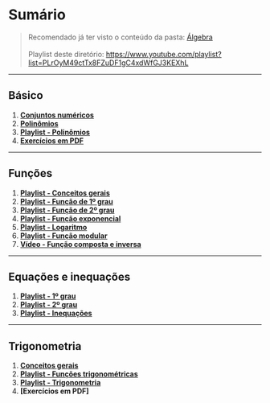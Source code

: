 # Sumário

> Recomendado já ter visto o conteúdo da pasta: [Álgebra](https://github.com/joao-pedro-angelo/AventurasPi/tree/main/algebra)<br><br>
> Playlist deste diretório: https://www.youtube.com/playlist?list=PLrOyM49ctTx8FZuDF1gC4xdWfGJ3KEXhL

---
## Básico
1. **[Conjuntos numéricos](teoria/conjuntosTeoria.md)**
2. **[Polinômios](teoria/polinômios.md)**
3. **[Playlist - Polinômios](https://www.youtube.com/playlist?list=PLEfwqyY2ox84iIVoCHP8JjObsXQtVjh2k)**
4. **[Exercícios em PDF](teoria/pdf/polinômiosEx.pdf)**

---
## Funções
1. **[Playlist - Conceitos gerais](https://www.youtube.com/playlist?list=PLTPg64KdGgYiYqKmotPzPJVchCwKpTLzm)**
2. **[Playlist - Função de 1º grau](https://www.youtube.com/playlist?list=PLTPg64KdGgYjMtxN9pJGBaenIRwNX1EtI)**
3. **[Playlist - Função de 2º grau](https://www.youtube.com/playlist?list=PLTPg64KdGgYjXe1Gcc6ji-juawdTSouUU)**
4. **[Playlist - Função exponencial](https://www.youtube.com/playlist?list=PLTPg64KdGgYhllRJbaGMQGRa-3-3RNGzb)**
5. **[Playlist - Logaritmo](https://www.youtube.com/playlist?list=PLTPg64KdGgYiyW4u-g8y-dSkT1iz2cUKA)**
6. **[Playlist - Função modular](https://www.youtube.com/playlist?list=PLTPg64KdGgYg0ySZNYbCo9Xrjg-FB7Djb)**
7. **[Vídeo - Função composta e inversa](https://www.youtube.com/watch?v=V9yhPL87lGs&ab_channel=ProfessorFerretto)**

---
## Equações e inequações
1. **[Playlist - 1º grau](https://www.youtube.com/playlist?list=PLGyv8aUrOlzDYO94MDTPacS5cqVZ-1e-f)**
2. **[Playlist - 2º grau](https://www.youtube.com/playlist?list=PLGyv8aUrOlzBk-ctqa9e7jBlLxnqGcrho)**
3. **[Playlist - Inequações](https://www.youtube.com/playlist?list=PLFmAdtvd3O_zf4DxyqzUOGAiXYRk2okBI)**

---
## Trigonometria

1. **[Conceitos gerais](teoria/trigonometriaGeral.md)**
2. **[Playlist - Funções trigonométricas](https://www.youtube.com/playlist?list=PLTLS-I2PnyJi4Biu481NVdOL0GhvY8J0d)**
3. **[Playlist - Trigonometria](https://www.youtube.com/playlist?list=PLEfwqyY2ox86JU-fviQa08fMH67W6oAKo)**
4. **[Exercícios em PDF]**
